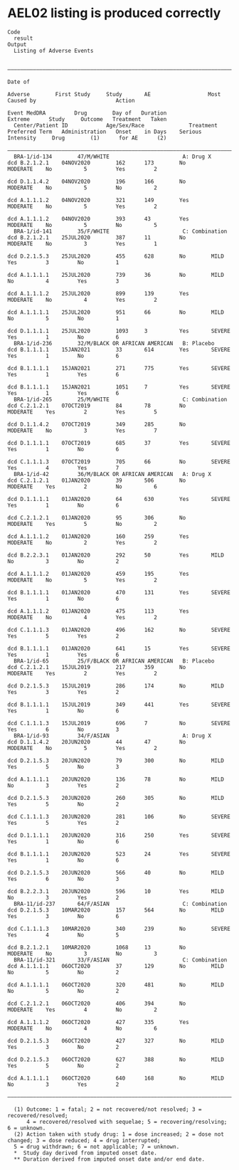 # AEL02 listing is produced correctly

    Code
      result
    Output
      Listing of Adverse Events
      
      ——————————————————————————————————————————————————————————————————————————————————————————————————————————————————————————————————————————————————————————————————————————————————————————
                                                                                                Date of                                                                                         
                                                                               Adverse        First Study     Study       AE                  Most      Caused by                         Action
                                                                             Event MedDRA         Drug        Day of   Duration              Extreme      Study     Outcome   Treatment   Taken 
      Center/Patient ID            Age/Sex/Race              Treatment      Preferred Term   Administration   Onset    in Days    Serious   Intensity     Drug        (1)      for AE      (2)  
      ——————————————————————————————————————————————————————————————————————————————————————————————————————————————————————————————————————————————————————————————————————————————————————————
      BRA-1/id-134        47/M/WHITE                       A: Drug X        dcd B.2.1.2.1    04NOV2020        162      173        No        MODERATE    No          5         Yes         2     
                                                                            dcd D.1.1.4.2    04NOV2020        196      166        No        MODERATE    No          5         No          2     
                                                                            dcd A.1.1.1.2    04NOV2020        321      149        Yes       MODERATE    No          5         Yes         2     
                                                                            dcd A.1.1.1.2    04NOV2020        393      43         Yes       MODERATE    No          5         No          5     
      BRA-1/id-141        35/F/WHITE                       C: Combination   dcd B.2.1.2.1    25JUL2020        387      11         No        MODERATE    No          3         Yes         1     
                                                                            dcd D.2.1.5.3    25JUL2020        455      628        No        MILD        Yes         3         No          1     
                                                                            dcd A.1.1.1.1    25JUL2020        739      36         No        MILD        No          4         Yes         3     
                                                                            dcd A.1.1.1.2    25JUL2020        899      139        Yes       MODERATE    No          4         Yes         2     
                                                                            dcd A.1.1.1.1    25JUL2020        951      66         No        MILD        No          5         No          1     
                                                                            dcd D.1.1.1.1    25JUL2020        1093     3          Yes       SEVERE      Yes         1         No          6     
      BRA-1/id-236        32/M/BLACK OR AFRICAN AMERICAN   B: Placebo       dcd B.1.1.1.1    15JAN2021        33       614        Yes       SEVERE      Yes         1         No          6     
                                                                            dcd B.1.1.1.1    15JAN2021        271      775        Yes       SEVERE      Yes         1         Yes         6     
                                                                            dcd B.1.1.1.1    15JAN2021        1051     7          Yes       SEVERE      Yes         1         Yes         6     
      BRA-1/id-265        25/M/WHITE                       C: Combination   dcd C.2.1.2.1    07OCT2019        84       78         No        MODERATE    Yes         2         Yes         5     
                                                                            dcd D.1.1.4.2    07OCT2019        349      285        No        MODERATE    No          3         Yes         7     
                                                                            dcd D.1.1.1.1    07OCT2019        685      37         Yes       SEVERE      Yes         1         No          6     
                                                                            dcd C.1.1.1.3    07OCT2019        705      66         No        SEVERE      Yes         4         Yes         7     
      BRA-1/id-42         36/M/BLACK OR AFRICAN AMERICAN   A: Drug X        dcd C.2.1.2.1    01JAN2020        39       506        No        MODERATE    Yes         2         No          6     
                                                                            dcd D.1.1.1.1    01JAN2020        64       630        Yes       SEVERE      Yes         1         No          6     
                                                                            dcd C.2.1.2.1    01JAN2020        95       306        No        MODERATE    Yes         5         No          2     
                                                                            dcd A.1.1.1.2    01JAN2020        160      259        Yes       MODERATE    No          2         Yes         2     
                                                                            dcd B.2.2.3.1    01JAN2020        292      50         Yes       MILD        No          3         No          2     
                                                                            dcd A.1.1.1.2    01JAN2020        459      195        Yes       MODERATE    No          5         Yes         2     
                                                                            dcd B.1.1.1.1    01JAN2020        470      131        Yes       SEVERE      Yes         1         No          6     
                                                                            dcd A.1.1.1.2    01JAN2020        475      113        Yes       MODERATE    No          4         Yes         2     
                                                                            dcd C.1.1.1.3    01JAN2020        496      162        No        SEVERE      Yes         5         Yes         2     
                                                                            dcd B.1.1.1.1    01JAN2020        641      15         Yes       SEVERE      Yes         1         Yes         6     
      BRA-1/id-65         25/F/BLACK OR AFRICAN AMERICAN   B: Placebo       dcd C.2.1.2.1    15JUL2019        217      359        No        MODERATE    Yes         2         Yes         2     
                                                                            dcd D.2.1.5.3    15JUL2019        286      174        No        MILD        Yes         3         Yes         2     
                                                                            dcd B.1.1.1.1    15JUL2019        349      441        Yes       SEVERE      Yes         1         No          6     
                                                                            dcd C.1.1.1.3    15JUL2019        696      7          No        SEVERE      Yes         6         No          3     
      BRA-1/id-93         34/F/ASIAN                       A: Drug X        dcd D.1.1.4.2    20JUN2020        44       47         No        MODERATE    No          5         Yes         2     
                                                                            dcd D.2.1.5.3    20JUN2020        79       300        No        MILD        Yes         5         No          3     
                                                                            dcd A.1.1.1.1    20JUN2020        136      78         No        MILD        No          3         Yes         2     
                                                                            dcd D.2.1.5.3    20JUN2020        260      305        No        MILD        Yes         5         No          2     
                                                                            dcd C.1.1.1.3    20JUN2020        281      106        No        SEVERE      Yes         5         Yes         2     
                                                                            dcd D.1.1.1.1    20JUN2020        316      250        Yes       SEVERE      Yes         1         No          6     
                                                                            dcd B.1.1.1.1    20JUN2020        523      24         Yes       SEVERE      Yes         1         No          6     
                                                                            dcd D.2.1.5.3    20JUN2020        566      40         No        MILD        Yes         6         No          3     
                                                                            dcd B.2.2.3.1    20JUN2020        596      10         Yes       MILD        No          3         Yes         2     
      BRA-11/id-237       64/F/ASIAN                       C: Combination   dcd D.2.1.5.3    10MAR2020        157      564        No        MILD        Yes         3         No          6     
                                                                            dcd C.1.1.1.3    10MAR2020        340      239        No        SEVERE      Yes         4         No          5     
                                                                            dcd B.2.1.2.1    10MAR2020        1068     13         No        MODERATE    No          3         No          3     
      BRA-11/id-321       33/F/ASIAN                       C: Combination   dcd A.1.1.1.1    06OCT2020        37       129        No        MILD        No          5         No          2     
                                                                            dcd A.1.1.1.1    06OCT2020        320      481        No        MILD        No          5         No          2     
                                                                            dcd C.2.1.2.1    06OCT2020        406      394        No        MODERATE    Yes         4         No          2     
                                                                            dcd A.1.1.1.2    06OCT2020        427      335        Yes       MODERATE    No          4         No          6     
                                                                            dcd D.2.1.5.3    06OCT2020        427      327        No        MILD        Yes         3         No          2     
                                                                            dcd D.2.1.5.3    06OCT2020        627      388        No        MILD        Yes         5         No          2     
                                                                            dcd A.1.1.1.1    06OCT2020        640      168        No        MILD        No          3         Yes         2     
      ——————————————————————————————————————————————————————————————————————————————————————————————————————————————————————————————————————————————————————————————————————————————————————————
      
      (1) Outcome: 1 = fatal; 2 = not recovered/not resolved; 3 = recovered/resolved;
          4 = recovered/resolved with sequelae; 5 = recovering/resolving; 6 = unknown.
      (2) Action taken with study drug: 1 = dose increased; 2 = dose not changed; 3 = dose reduced; 4 = drug interrupted;
      5 = drug withdrawn; 6 = not applicable; 7 = unknown.
      *  Study day derived from imputed onset date.
      ** Duration derived from imputed onset date and/or end date.

